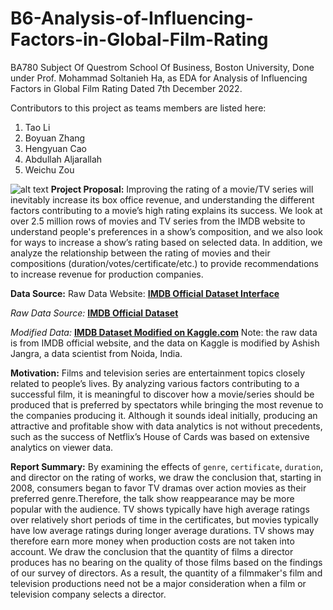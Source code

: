# B6-Analysis-of-Influencing-Factors-in-Global-Film-Rating
BA780 Subject Of Questrom School Of Business, Boston University, 
Done under Prof. Mohammad Soltanieh Ha,  as EDA for Analysis of Influencing Factors in Global Film Rating
Dated 7th December 2022.

Contributors to this project as teams members are listed here:
1. Tao Li
2. Boyuan Zhang
3. Hengyuan Cao
4. Abdullah Aljarallah
5. Weichu Zou

![alt text](https://upload.wikimedia.org/wikipedia/commons/thumb/6/69/IMDB_Logo_2016.svg/2560px-IMDB_Logo_2016.svg.png)
**Project Proposal:** Improving the rating of a movie/TV series will inevitably increase its box office revenue, and understanding the different factors contributing to a movie’s high rating explains its success. We look at over 2.5 million rows of movies and TV series from the IMDB website to understand people's preferences in a show’s composition, and we also look for ways to increase a show’s rating based on selected data. In addition, we analyze the relationship between the rating of movies and their compositions (duration/votes/certificate/etc.) to provide recommendations to increase revenue for production companies.

**Data Source:**
Raw Data Website:
__[IMDB Official Dataset Interface](https://www.imdb.com/interfaces/)__

*Raw Data Source:*
__[IMDB Official Dataset](https://datasets.imdbws.com/)__

*Modified Data:*
__[IMDB Dataset Modified on Kaggle.com](https://www.kaggle.com/datasets/ashishjangra27/imdb-movies-dataset)__
Note: the raw data is from IMDB official website, and the data on Kaggle is modified by Ashish Jangra, a data scientist from Noida, India.

**Motivation:** Films and television series are entertainment topics closely related to people’s lives. By analyzing various factors contributing to a successful film, it is meaningful to discover how a movie/series should be produced that is preferred by spectators while bringing the most revenue to the companies producing it. Although it sounds ideal initially, producing an attractive and profitable show with data analytics is not without precedents, such as the success of Netflix’s House of Cards was based on extensive analytics on viewer data.

**Report Summary:** By examining the effects of `genre`, `certificate`, `duration`, and director on the rating of works, we draw the conclusion that, starting in 2008, consumers began to favor TV dramas over action movies as their preferred genre.Therefore, the talk show reappearance may be more popular with the audience. TV shows typically have high average ratings over relatively short periods of time in the certificates, but movies typically have low average ratings during longer average durations. TV shows may therefore earn more money when production costs are not taken into account. We draw the conclusion that the quantity of films a director produces has no bearing on the quality of those films based on the findings of our survey of directors. As a result, the quantity of a filmmaker's film and television productions need not be a major consideration when a film or television company selects a director.
